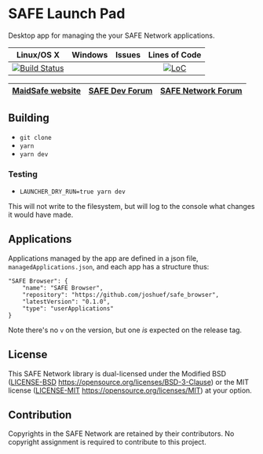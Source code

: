 # SAFE Launch Pad

Desktop app for managing the your SAFE Network applications.

|Linux/OS X|Windows|Issues|Lines of Code|
|:--------:|:-----:|:----:|:----:|
|[![Build Status](https://travis-ci.com/maidsafe/safe_launchpad_app.svg?branch=master)](https://travis-ci.com/maidsafe/safe_launchpad_app)|||[![LoC](https://tokei.rs/b1/github/maidsafe/safe_client_libs)](https://github.com/maidsafe/safe_client_libs)|

| [MaidSafe website](https://maidsafe.net) | [SAFE Dev Forum](https://forum.safedev.org) | [SAFE Network Forum](https://safenetforum.org) |
|:----------------------------------------:|:-------------------------------------------:|:----------------------------------------------:|

## Building

-   `git clone`
-   `yarn`
-   `yarn dev`

### Testing

-   `LAUNCHER_DRY_RUN=true yarn dev`

This will not write to the filesystem, but will log to the console what changes it would have made.

## Applications

Applications managed by the app are defined in a json file, `managedApplications.json`, and each app has a structure thus:

```
"SAFE Browser": {
    "name": "SAFE Browser",
    "repository": "https://github.com/joshuef/safe_browser",
    "latestVersion": "0.1.0",
    "type": "userApplications"
}
```

Note there's no `v` on the version, but one _is_ expected on the release tag.

## License

This SAFE Network library is dual-licensed under the Modified BSD ([LICENSE-BSD](LICENSE-BSD) https://opensource.org/licenses/BSD-3-Clause) or the MIT license ([LICENSE-MIT](LICENSE-MIT) https://opensource.org/licenses/MIT) at your option.

## Contribution

Copyrights in the SAFE Network are retained by their contributors. No copyright assignment is required to contribute to this project.

